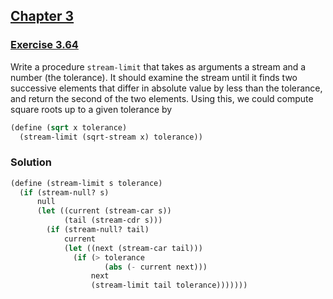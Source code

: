 ## [Chapter 3](../index.md#3-Modularity-Objects-and-State)

### [Exercise 3.64](https://mitpress.mit.edu/sites/default/files/sicp/full-text/book/book-Z-H-24.html#%_thm_3.6)

Write a procedure `stream-limit` that takes as arguments a stream and a number (the tolerance). It should examine the stream until it finds two successive elements that differ in absolute value by less than the tolerance, and return the second of the two elements. Using this, we could compute square roots up to a given tolerance by

```scheme
(define (sqrt x tolerance)
  (stream-limit (sqrt-stream x) tolerance))
```

### Solution

```scheme
(define (stream-limit s tolerance)
  (if (stream-null? s)
      null
      (let ((current (stream-car s))
            (tail (stream-cdr s)))
        (if (stream-null? tail)
            current
            (let ((next (stream-car tail)))
              (if (> tolerance
                     (abs (- current next)))
                  next
                  (stream-limit tail tolerance)))))))
```

